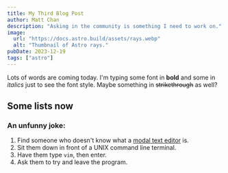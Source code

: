 ```yaml
---
title: My Third Blog Post
author: Matt Chan
description: "Asking in the community is something I need to work on."
image:
  url: "https://docs.astro.build/assets/rays.webp"
  alt: "Thumbnail of Astro rays."
pubDate: 2023-12-19
tags: ["astro"]
---
```


Lots of words are coming today. I'm typing some font in **bold** and some in _italics_ just to see the font style. Maybe something in ~~strikethrough~~ as well?

## Some lists now

### An unfunny joke:

1. Find someone who doesn't know what a [modal text editor](https://github.com/lapce/lapce) is.
2. Sit them down in front of a UNIX command line terminal.
3. Have them type `vim`, then enter.
4. Ask them to try and leave the program.
